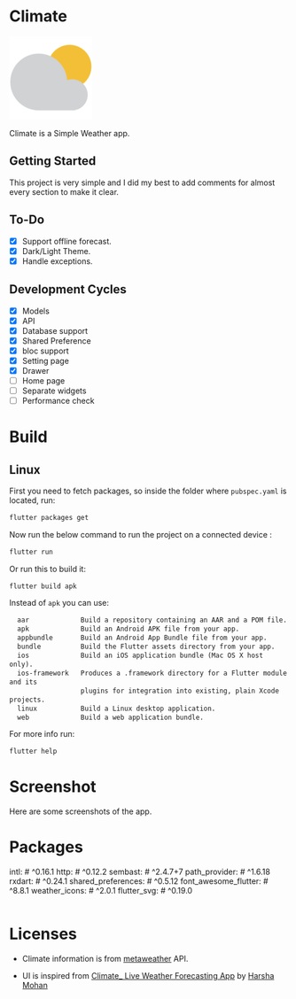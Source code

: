 # Climate

![logo](./git_resources/img/logo.png)

Climate is a Simple Weather app.

## Getting Started

This project is very simple and I did my best to add comments for almost every section to make it clear.

## To-Do

- [x] Support offline forecast.
- [x] Dark/Light Theme.
- [x] Handle exceptions.

## Development Cycles

- [x] Models
- [x] API
- [x] Database support
- [x] Shared Preference
- [x] bloc support
- [x] Setting page
- [x] Drawer
- [ ] Home page
- [ ] Separate widgets
- [ ] Performance check

# Build

## **Linux**

First you need to fetch packages, so inside the folder where `pubspec.yaml` is located, run:

```bash
flutter packages get
```

Now run the below command to run the project on a connected device :

```bash
flutter run
```

Or run this to build it:

```
flutter build apk
```

Instead of `apk` you can use:

```text
  aar             Build a repository containing an AAR and a POM file.
  apk             Build an Android APK file from your app.
  appbundle       Build an Android App Bundle file from your app.
  bundle          Build the Flutter assets directory from your app.
  ios             Build an iOS application bundle (Mac OS X host only).
  ios-framework   Produces a .framework directory for a Flutter module and its
                  plugins for integration into existing, plain Xcode projects.
  linux           Build a Linux desktop application.
  web             Build a web application bundle.

```

For more info run:

```bash
flutter help
```

# Screenshot

Here are some screenshots of the app.

# Packages
intl: # ^0.16.1
http: # ^0.12.2
sembast: # ^2.4.7+7
path_provider: #  ^1.6.18
rxdart: # ^0.24.1
shared_preferences: # ^0.5.12
font_awesome_flutter: # ^8.8.1
weather_icons: # ^2.0.1
flutter_svg: # ^0.19.0
```yaml

```

# Licenses

- Climate information is from [metaweather][metaweather] API.

- UI is inspired from [Climate\_ Live Weather Forecasting App][ui] by [Harsha Mohan](https://www.behance.net/harshamohan)

[ui]: https://www.behance.net/gallery/91989981/Climate_-Live-Weather-Forecasting-App
[metaweather]: https://www.metaweather.com/api/
